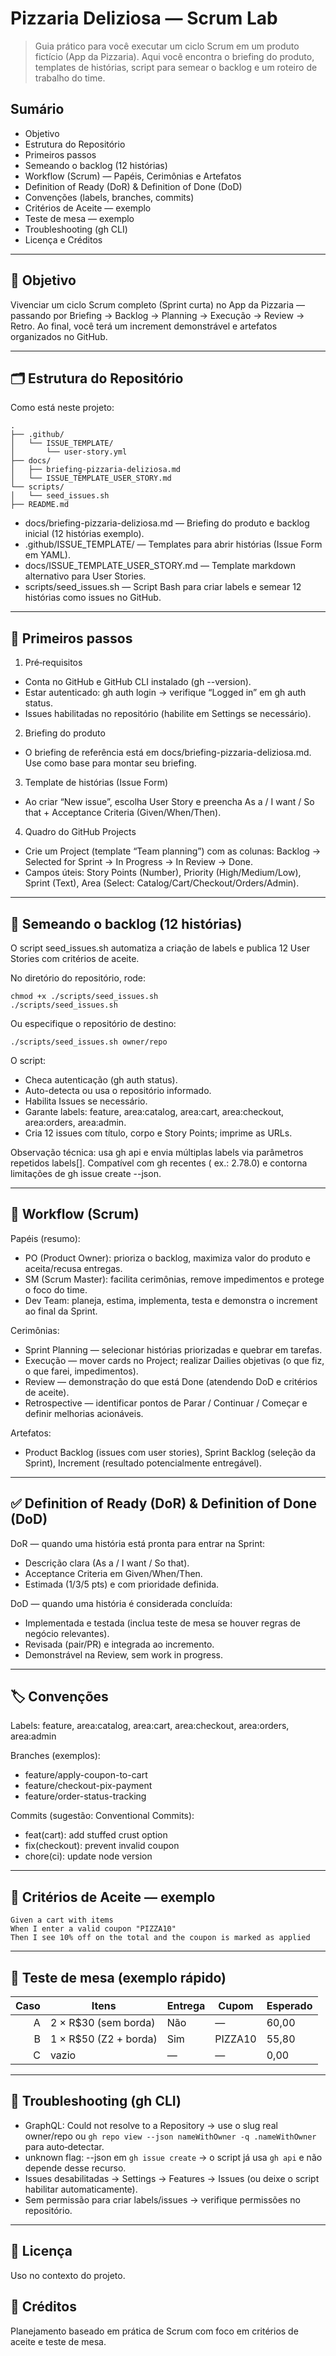 # Pizzaria Deliziosa — Scrum Lab

> Guia prático para você executar um ciclo Scrum em um produto fictício (App da Pizzaria). Aqui você encontra o briefing do produto, templates de histórias, script para semear o backlog e um roteiro de trabalho do time.

## Sumário

- Objetivo
- Estrutura do Repositório
- Primeiros passos
- Semeando o backlog (12 histórias)
- Workflow (Scrum) — Papéis, Cerimônias e Artefatos
- Definition of Ready (DoR) & Definition of Done (DoD)
- Convenções (labels, branches, commits)
- Critérios de Aceite — exemplo
- Teste de mesa — exemplo
- Troubleshooting (gh CLI)
- Licença e Créditos

---

## 📌 Objetivo

Vivenciar um ciclo Scrum completo (Sprint curta) no App da Pizzaria — passando por Briefing → Backlog → Planning → Execução → Review → Retro. Ao final, você terá um increment demonstrável e artefatos organizados no GitHub.

---

## 🗂️ Estrutura do Repositório

Como está neste projeto:

```
.
├── .github/
│   └── ISSUE_TEMPLATE/
│       └── user-story.yml
├── docs/
│   ├── briefing-pizzaria-deliziosa.md
│   └── ISSUE_TEMPLATE_USER_STORY.md
└── scripts/
│   └── seed_issues.sh
├── README.md
```

- docs/briefing-pizzaria-deliziosa.md — Briefing do produto e backlog inicial (12 histórias exemplo).
- .github/ISSUE_TEMPLATE/ — Templates para abrir histórias (Issue Form em YAML).
- docs/ISSUE_TEMPLATE_USER_STORY.md — Template markdown alternativo para User Stories.
- scripts/seed_issues.sh — Script Bash para criar labels e semear 12 histórias como issues no GitHub.

---

## 🚀 Primeiros passos

1) Pré‑requisitos

- Conta no GitHub e GitHub CLI instalado (gh --version).
- Estar autenticado: gh auth login → verifique “Logged in” em gh auth status.
- Issues habilitadas no repositório (habilite em Settings se necessário).

2) Briefing do produto

- O briefing de referência está em docs/briefing-pizzaria-deliziosa.md. Use como base para montar seu briefing.

3) Template de histórias (Issue Form)

- Ao criar “New issue”, escolha User Story e preencha As a / I want / So that + Acceptance Criteria (Given/When/Then).

4) Quadro do GitHub Projects

- Crie um Project (template “Team planning”) com as colunas: Backlog → Selected for Sprint → In Progress → In Review → Done.
- Campos úteis: Story Points (Number), Priority (High/Medium/Low), Sprint (Text), Area (Select: Catalog/Cart/Checkout/Orders/Admin).

---

## 🌱 Semeando o backlog (12 histórias)

O script seed_issues.sh automatiza a criação de labels e publica 12 User Stories com critérios de aceite.

No diretório do repositório, rode:

```
chmod +x ./scripts/seed_issues.sh
./scripts/seed_issues.sh
```

Ou especifique o repositório de destino:

```
./scripts/seed_issues.sh owner/repo
```

O script:

- Checa autenticação (gh auth status).
- Auto-detecta ou usa o repositório informado.
- Habilita Issues se necessário.
- Garante labels: feature, area:catalog, area:cart, area:checkout, area:orders, area:admin.
- Cria 12 issues com título, corpo e Story Points; imprime as URLs.

Observação técnica: usa gh api e envia múltiplas labels via parâmetros repetidos labels[]. Compatível com gh recentes (
ex.: 2.78.0) e contorna limitações de gh issue create --json.

---

## 🧭 Workflow (Scrum)

Papéis (resumo):

- PO (Product Owner): prioriza o backlog, maximiza valor do produto e aceita/recusa entregas.
- SM (Scrum Master): facilita cerimônias, remove impedimentos e protege o foco do time.
- Dev Team: planeja, estima, implementa, testa e demonstra o increment ao final da Sprint.

Cerimônias:

- Sprint Planning — selecionar histórias priorizadas e quebrar em tarefas.
- Execução — mover cards no Project; realizar Dailies objetivas (o que fiz, o que farei, impedimentos).
- Review — demonstração do que está Done (atendendo DoD e critérios de aceite).
- Retrospective — identificar pontos de Parar / Continuar / Começar e definir melhorias acionáveis.

Artefatos:

- Product Backlog (issues com user stories), Sprint Backlog (seleção da Sprint), Increment (resultado potencialmente
  entregável).

---

## ✅ Definition of Ready (DoR) & Definition of Done (DoD)

DoR — quando uma história está pronta para entrar na Sprint:

- Descrição clara (As a / I want / So that).
- Acceptance Criteria em Given/When/Then.
- Estimada (1/3/5 pts) e com prioridade definida.

DoD — quando uma história é considerada concluída:

- Implementada e testada (inclua teste de mesa se houver regras de negócio relevantes).
- Revisada (pair/PR) e integrada ao incremento.
- Demonstrável na Review, sem work in progress.

---

## 🏷️ Convenções

Labels: feature, area:catalog, area:cart, area:checkout, area:orders, area:admin

Branches (exemplos):

- feature/apply-coupon-to-cart
- feature/checkout-pix-payment
- feature/order-status-tracking

Commits (sugestão: Conventional Commits):

- feat(cart): add stuffed crust option
- fix(checkout): prevent invalid coupon
- chore(ci): update node version

---

## 📐 Critérios de Aceite — exemplo

```
Given a cart with items
When I enter a valid coupon "PIZZA10"
Then I see 10% off on the total and the coupon is marked as applied
```

---

## 🧪 Teste de mesa (exemplo rápido)

| Caso | Itens                 | Entrega | Cupom   | Esperado |
|-----:|-----------------------|---------|---------|----------|
|    A | 2 × R$30 (sem borda)  | Não     | —       | 60,00    |
|    B | 1 × R$50 (Z2 + borda) | Sim     | PIZZA10 | 55,80    |
|    C | vazio                 | —       | —       | 0,00     |

---

## 🧩 Troubleshooting (gh CLI)
- GraphQL: Could not resolve to a Repository → use o slug real owner/repo ou `gh repo view --json nameWithOwner -q .nameWithOwner` para auto‑detectar.
- unknown flag: --json em `gh issue create` → o script já usa `gh api` e não depende desse recurso.
- Issues desabilitadas → Settings → Features → Issues (ou deixe o script habilitar automaticamente).
- Sem permissão para criar labels/issues → verifique permissões no repositório.

---

## 📃 Licença

Uso no contexto do projeto.

## 🤝 Créditos

Planejamento baseado em prática de Scrum com foco em critérios de aceite e teste de mesa.